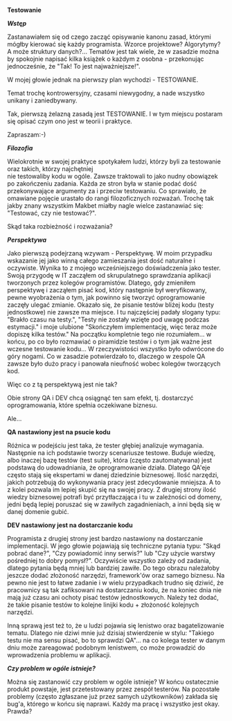 **Testowanie**

***Wstęp***

Zastanawiałem się od czego zacząć opisywanie kanonu zasad, którymi mógłby kierować się każdy programista. 
Wzorce projektowe? Algorytymy? A może struktury danych?... Tematów jest tak wiele, że w zasadzie można by 
spokojnie napisać kilka książek o każdym z osobna - przekonując jednocześnie, że "Tak! To jest najważniejsze!".

W mojej głowie jednak na pierwszy plan wychodzi - TESTOWANIE. 

Temat trochę kontrowersyjny, czasami niewygodny, a nade wszystko unikany i zaniedbywany.

Tak, pierwszą żelazną zasadą jest TESTOWANIE. I w tym miejscu postaram się opisać czym ono jest w teorii i praktyce.

Zapraszam:-)

***Filozofia***

Wielokrotnie w swojej praktyce spotykałem ludzi, którzy byli za testowanie oraz takich, którzy najchętniej  
nie testowaliby kodu w ogóle. Zawsze traktowali to jako nudny obowiązek po zakończeniu zadania.
Każda ze stron była w stanie podać dość przekonywające argumenty za i przeciw testowaniu. Co sprawiało, że 
omawiane pojęcie urastało do rangi filozoficznych rozważań. Trochę tak jakby znany wszystkim Makbet 
miałby nagle wielce zastanawiać się: "Testować, czy nie testować?".

Skąd taka rozbieżność i rozważania?

***Perspektywa***

Jako pierwszą podejrzaną wzywam - Perspektywę. W moim przypadku wskazanie jej jako winną całego zamieszania 
jest dość naturalne i oczywiste. Wynika to z mojego wcześniejszego doświadczenia jako tester.
Swoją przygodę w IT zacząłem od skrupulatnego sprawdzania aplikacji tworzonych przez kolegów programistów. 
Dlatego, gdy zmieniłem perspektywę i zacząłem pisać kod, który następnie był weryfikowany, pewne wyobrażenia 
o tym, jak powinno się tworzyć oprogramowanie zaczęły ulegać zmianie.
Okazało się, że pisanie testów bliżej kodu (testy jednostkowe) nie zawsze ma miejsce. I tu najczęściej padały 
slogany typu: "Brakło czasu na testy.", "Testy nie zostały wzięte pod uwagę podczas estymacji." i moje ulubione 
"Skończyłem implementację, więc teraz może dopiszę kilka testów."
Na początku kompletnie tego nie rozumiałem... w końcu, po co było rozmawiać o piramidzie testów i o tym jak ważne
jest wczesne testowanie kodu... W rzeczywistości wszystko było odwrócone do góry nogami.
Co w zasadzie potwierdzało to, dlaczego w zespole QA zawsze było dużo pracy i panowała nieufność wobec kolegów
tworzących kod.

Więc co z tą perspektywą jest nie tak? 

Obie strony QA i DEV chcą osiągnąć ten sam efekt, tj. dostarczyć oprogramowania, które spełnia oczekiwane biznesu.

Ale...

****QA nastawiony jest na psucie kodu****

Różnica w podejściu jest taka, że tester głębiej analizuje wymagania. Następnie na ich podstawie tworzy scenariusze 
testowe. Buduje wiedzę, albo inaczej bazę testów (test suite), która (często zautomatywana) jest podstawą do
udowadniania, że oprogramowanie działa. Dlatego QA'eje często stają się ekspertami w danej dziedzinie biznesowej.
Ilość narzędzi, jakich potrzebują do wykonywania pracy jest zdecydowanie mniejsza. A to z kolei pozwala im lepiej 
skupić się na swojej pracy.
Z drugiej strony ilość wiedzy biznesowej potrafi być przytłaczająca i tu w zależności od domeny, jedni będą lepiej
poruszać się w zawiłych zagadnieniach, a inni będą się w danej domenie gubić.

****DEV nastawiony jest na dostarczanie kodu****

Programista z drugiej strony jest bardzo nastawiony na dostarczanie implementacji. W jego głowie pojawiają się 
techniczne pytania typu: "Skąd pobrać dane?", "Czy powiadomić inny serwis?" lub "Czy użycie warstwy pośredniej to dobry pomysł?".
Oczywiście wszystko zależy od zadania, dlatego pytania będą mniej lub bardziej zawiłe. 
Do tego obrazu należałoby jeszcze dodać złożoność narzędzi, framework'ów oraz samego biznesu.
Na pewno nie jest to łatwe zadanie i w wielu przypadkach trudno się dziwić, że pracownicy są tak zafiksowani 
na dostarczaniu kodu, że na koniec dnia nie mają już czasu ani ochoty pisać testów jednostkowych.
Należy też dodać, że takie pisanie testów to kolejne linijki kodu + złożoność kolejnych narzędzi.

Inną sprawą jest też to, że u ludzi pojawia się lenistwo oraz bagatelizowanie tematu. Dlatego nie dziwi mnie 
już dzisiaj stwierdzenie w stylu: "Takiego testu nie ma sensu pisać, bo to sprawdzi QA"... na co kolega tester 
w danym dniu może zareagować podobnym lenistwem, co może prowadzić do wprowadzenia problemu w aplikacji. 

***Czy problem w ogóle istnieje?***

Można się zastanowić czy problem w ogóle istnieje? W końcu ostatecznie produkt powstaje, jest przetestowany 
przez zespół testerów. Na pozostałe problemy (często zgłaszane już przez samych użytkowników) zakłada się bug'a, 
którego w końcu się naprawi. Każdy ma pracę i wszystko jest okay. 
Prawda?









